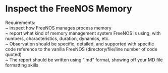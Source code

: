 # Inspect the FreeNOS Memory  
  
Requirements:  
  ~ inspect how FreeNOS manages process memory  
  ~ report what kind of memory management system FreeNOS is using, with numbers, characteristics, duration, dynamics, etc.  
  ~ Observation should be specific, detailed, and supported with specific code reference to the vanilla FreeNOS (directory/file/line number of code quoted)  
  ~ The report should be written using ".md" format, showing off your MD file formatting skills  
